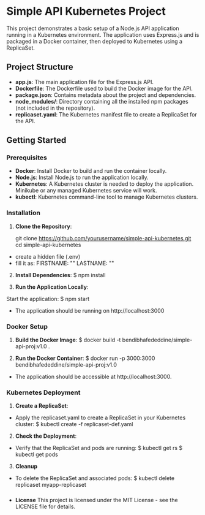 # Simple API Kubernetes Project

This project demonstrates a basic setup of a Node.js API application running in a Kubernetes environment. The application uses Express.js and is packaged in a Docker container, then deployed to Kubernetes using a ReplicaSet.

## Project Structure

- **app.js**: The main application file for the Express.js API.
- **Dockerfile**: The Dockerfile used to build the Docker image for the API.
- **package.json**: Contains metadata about the project and dependencies.
- **node_modules/**: Directory containing all the installed npm packages (not included in the repository).
- **replicaset.yaml**: The Kubernetes manifest file to create a ReplicaSet for the API.

## Getting Started

### Prerequisites

- **Docker**: Install Docker to build and run the container locally.
- **Node.js**: Install Node.js to run the application locally.
- **Kubernetes**: A Kubernetes cluster is needed to deploy the application. Minikube or any managed Kubernetes service will work.
- **kubectl**: Kubernetes command-line tool to manage Kubernetes clusters.

### Installation

1. **Clone the Repository**:


   git clone https://github.com/yourusername/simple-api-kubernetes.git <br>
   cd simple-api-kubernetes


- create a hidden file (.env)
- fill it as:
   FIRSTNAME: "<your first name>"
   LASTNAME: "<your last name>"

2. **Install Dependencies**:
 $ npm install

3. **Run the Application Locally**:

Start the application:
 $ npm start

- The application should be running on http://localhost:3000

### Docker Setup
1. **Build the Docker Image**:
 $ docker build -t bendibhafededdine/simple-api-proj:v1.0 .

2. **Run the Docker Container**:
 $ docker run -p 3000:3000 bendibhafededdine/simple-api-proj:v1.0

 - The application should be accessible at http://localhost:3000.

### Kubernetes Deployment
1. **Create a ReplicaSet**:
- Apply the replicaset.yaml to create a ReplicaSet in your Kubernetes cluster:
 $ kubectl create -f replicaset-def.yaml

2. **Check the Deployment**:
- Verify that the ReplicaSet and pods are running:
 $ kubectl get rs
 $ kubectl get pods

3. **Cleanup**
 - To delete the ReplicaSet and associated pods:
  $ kubectl delete replicaset myapp-replicaset

###
- **License**
This project is licensed under the MIT License - see the LICENSE file for details.

